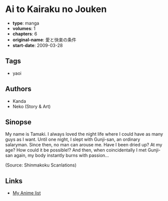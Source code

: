 # Ai to Kairaku no Jouken

-   **type**: manga
-   **volumes**: 1
-   **chapters**: 6
-   **original-name**: 愛と快楽の条件
-   **start-date**: 2009-03-28

## Tags

-   yaoi

## Authors

-   Kanda
-   Neko (Story & Art)

## Sinopse

My name is Tamaki. I always loved the night life where I could have as many guys as I want. Until one night, I slept with Gunji-san, an ordinary salaryman. Since then, no man can arouse me. Have I been dried up? At my age? How could it be possible!? And then, when coincidentally I met Gunji-san again, my body instantly burns with passion...

(Source: Shinmakoku Scanlations)

## Links

-   [My Anime list](https://myanimelist.net/manga/23376/Ai_to_Kairaku_no_Jouken)
